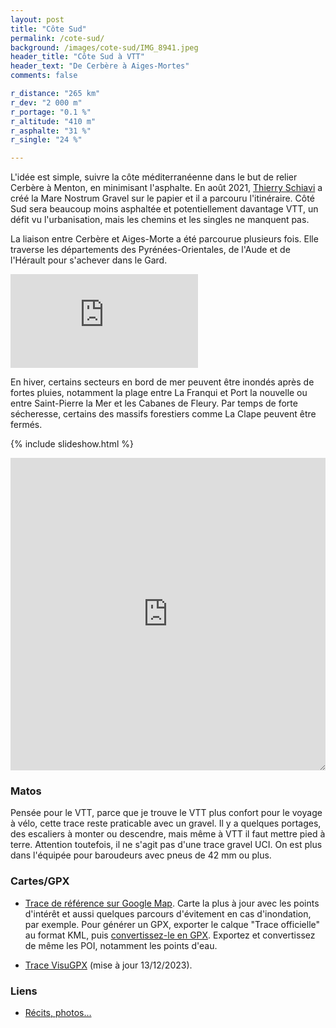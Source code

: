 ```yaml
---
layout: post
title: "Côte Sud"
permalink: /cote-sud/
background: /images/cote-sud/IMG_8941.jpeg
header_title: "Côte Sud à VTT"
header_text: "De Cerbère à Aiges-Mortes"
comments: false

r_distance: "265 km"
r_dev: "2 000 m"
r_portage: "0.1 %"
r_altitude: "410 m"
r_asphalte: "31 %"
r_single: "24 %"

---
```


L'idée est simple, suivre la côte méditerranéenne dans le but de relier Cerbère à Menton, en minimisant l'asphalte. En août 2021, [Thierry Schiavi](http://www.lecyclerit.com/) a créé la Mare Nostrum Gravel sur le papier et il a parcouru l'itinéraire. Côté Sud sera beaucoup moins asphaltée et potentiellement davantage VTT, un défit vu l'urbanisation, mais les chemins et les singles ne manquent pas.

La liaison entre Cerbère et Aiges-Morte a été parcourue plusieurs fois. Elle traverse les départements des Pyrénées-Orientales, de l'Aude et de l'Hérault pour s'achever dans le Gard.

<div class="video"><iframe class="video" src="https://www.youtube.com/embed/YKfE0msr8YE" title="YouTube video player" frameborder="0" allow="accelerometer; autoplay; clipboard-write; encrypted-media; gyroscope; picture-in-picture" allowfullscreen></iframe></div>

En hiver, certains secteurs en bord de mer peuvent être inondés après de fortes pluies, notamment la plage entre La Franqui et Port la nouvelle ou entre Saint-Pierre la Mer et les Cabanes de Fleury. Par temps de forte sécheresse, certains des massifs forestiers comme La Clape peuvent être fermés.

{% include slideshow.html %}

<iframe id="visugpx" src="https://www.visugpx.com/8K71BbuF9A?iframe" allowfullscreen style="width:100%;height:500px;border:none;resize: both;" scrolling="no"></iframe>

### Matos

Pensée pour le VTT, parce que je trouve le VTT plus confort pour le voyage à vélo, cette trace reste praticable avec un gravel. Il y a quelques portages, des escaliers à monter ou descendre, mais même à VTT il faut mettre pied à terre. Attention toutefois, il ne s'agit pas d'une trace gravel UCI. On est plus dans l'équipée pour baroudeurs avec pneus de 42 mm ou plus. 

### Cartes/GPX

* [Trace de référence sur Google Map](https://www.google.com/maps/d/u/0/edit?mid=1kh-3SVSENTqgx5E6ndEoAaOB9cBbehl2&usp=sharing). Carte la plus à jour avec les points d'intérêt et aussi quelques parcours d'évitement en cas d'inondation, par exemple. Pour générer un GPX, exporter le calque "Trace officielle" au format KML, puis [convertissez-le en GPX](https://www.gpsvisualizer.com/convert_input). Exportez et convertissez de même les POI, notamment les points d'eau.

* [Trace VisuGPX](https://www.visugpx.com/8K71BbuF9A) (mise à jour 13/12/2023).

### Liens


* [Récits, photos…](https://tcrouzet.com/tag/cotesud/)